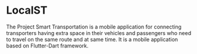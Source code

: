 # LocalST
The Project Smart Transportation is a mobile application for connecting transporters having extra space in their vehicles and passengers who need to travel on the same route and at same time. It is a mobile application based on Flutter-Dart framework.
